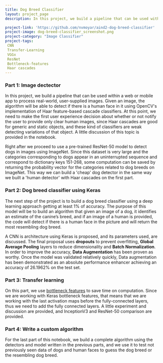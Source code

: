 ```yaml
---
title: Dog Breed Classifier
layout: project_page
description: In this project, we build a pipeline that can be used within a web or mobile app to process real-world, user-supplied images. Given an image, the algorithm will be able to detect if there is a human face in it or a dog image and it will return an estimate of the canine’s breed if a dog image is provided, and if an image of a human is provided, it will return the most resembling dog breed.   

project-link: 'https://github.com/nvmoyar/aind2-dog-breed-classifier'
project-image: dog-breed-classifier_screenshot.png
project-category: "Image Classifier"
project-tags:
 CNN
 Transfer-Learning
 VGGx
 ResNet
 Bottleneck-features
 Haar cascades
---
```


### Part 1: Image dectector

In this project, we build a pipeline that can be used within a web or mobile app to process real-world, user-supplied images. Given an image, the algorithm will be able to detect if there is a human face in it using OpenCV's implementation of Haar feature-based cascade classifiers. At this point, we need to make the first user experience decision about whether or not notify the user to provide only clear human images, since Haar cascades are good for generic and static objects, and these kind of classifiers are weak detecting variations of that object. A little discussion of this topic is provided in the notebook. 

Right after we proceed to use a pre-trained ResNet-50 model to detect dogs in images using ImageNet. Since this dataset is very large and the categories corresponding to dogs appear in an uninterrupted sequence and correspond to dictionary keys 151-268, some computation can be saved by returning the probability vector for the categories related to dog breeds on ImageNet. This way we can build a 'cheap' dog detector in the same way we built a 'human detector' with Haar cascades on the first part. 

### Part 2: Dog breed classifier using Keras 

The next step of the project is to build a dog breed classifier using a deep learning approach getting at least 1% of accuracy. The purpose of this model will be to build an algorithm that given an image of a dog, it identifies an estimate of the canine’s breed, and   if an image of a human is provided, the code will detect if there is a human face in the picture and will return the most resembling dog breed.   

A CNN is architecture using Keras is proposed, and its parameters used, are discussed. The final proposal uses **dropouts** to prevent overfitting, **Global Average Pooling** layers to reduce dimensionality and **Batch Normalization**. In order to improve the accuracy, **Data Augmentation** has been proven as worthy. Once the model was validated relatively quickly, Data augmentation has been demonstrated as an absolute performance enhancer achieving an accuracy of 26.1962% on the test set. 

### Part 3: Transfer learning

On this part, we use [bottleneck features](https://blog.keras.io/building-powerful-image-classification-models-using-very-little-data.html) to save time on computation. Since we are working with Keras bottleneck features, that means that we are working with the last activation maps before the fully-connected layers, thus we need to add the fully connected layers. A little experiment and discussion are provided, and InceptionV3 and ResNet-50 comparison are provided. 

### Part 4: Write a custom algorithm

For the last part of this notebook, we build a complete algorithm using the detectors and model written in the previous parts, and we use it to test not previously seen data of dogs and human faces to guess the dog breed or the resembling dog breed. 